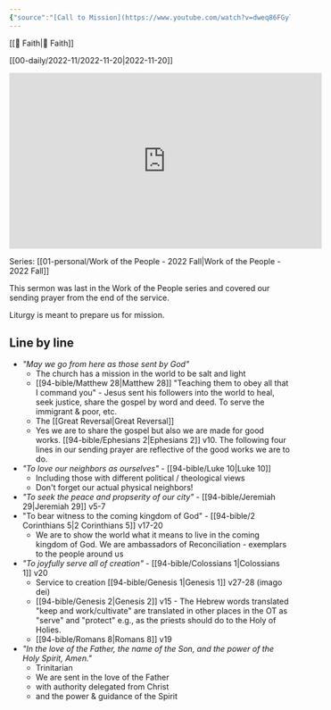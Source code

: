 ```yaml
---
{"source":"[Call to Mission](https://www.youtube.com/watch?v=dweq86FGylY)","clipped":"2022-11-20","dg-publish":true,"grade":2,"permalink":"/96-articles/2022-11-20-call-to-mission/","dgPassFrontmatter":true}
---
```



[[📘 Faith\|📘 Faith]]

[[00-daily/2022-11/2022-11-20\|2022-11-20]]

<iframe width="560" height="315" src="https://www.youtube.com/embed/dweq86FGylY" title="YouTube video player" frameborder="0" allow="accelerometer; autoplay; clipboard-write; encrypted-media; gyroscope; picture-in-picture" allowfullscreen></iframe>

Series: [[01-personal/Work of the People - 2022 Fall\|Work of the People - 2022 Fall]]

This sermon was last in the Work of the People series and covered our sending prayer from the end of the service.

Liturgy is meant to prepare us for mission.

## Line by line

* *"May we go from here as those sent by God"*
    * The church has a mission in the world to be salt and light
    * [[94-bible/Matthew 28\|Matthew 28]] "Teaching them to obey all that I command you" - Jesus sent his followers into the world to heal, seek justice, share the gospel by word and deed. To serve the immigrant & poor, etc.
    * The [[Great Reversal\|Great Reversal]]
    * Yes we are to share the gospel but also we are made for good works. [[94-bible/Ephesians 2\|Ephesians 2]] v10. The following four lines in our sending prayer are reflective of the good works we are to do.
* *"To love our neighbors as ourselves"* - [[94-bible/Luke 10\|Luke 10]]
    * Including those with different political / theological views
    * Don't forget our actual physical neighbors!
* *"To seek the peace and propserity of our city"* - [[94-bible/Jeremiah 29\|Jeremiah 29]] v5-7
* "To bear witness to the coming kingdom of God" - [[94-bible/2 Corinthians 5\|2 Corinthians 5]] v17-20
    * We are to show the world what it means to live in the coming kingdom of God. We are ambassadors of Reconciliation - exemplars to the people around us
* *"To joyfully serve all of creation"* - [[94-bible/Colossians 1\|Colossians 1]] v20
    * Service to creation [[94-bible/Genesis 1\|Genesis 1]] v27-28 (imago dei)
    * [[94-bible/Genesis 2\|Genesis 2]] v15 - The Hebrew words translated "keep and work/cultivate" are translated in other places in the OT as "serve" and "protect" e.g., as the priests should do to the Holy of Holies.
    * [[94-bible/Romans 8\|Romans 8]] v19
* *"In the love of the Father, the name of the Son, and the power of the Holy Spirit, Amen."*
    * Trinitarian
    * We are sent in the love of the Father
    * with authority delegated from Christ
    * and the power & guidance of the Spirit